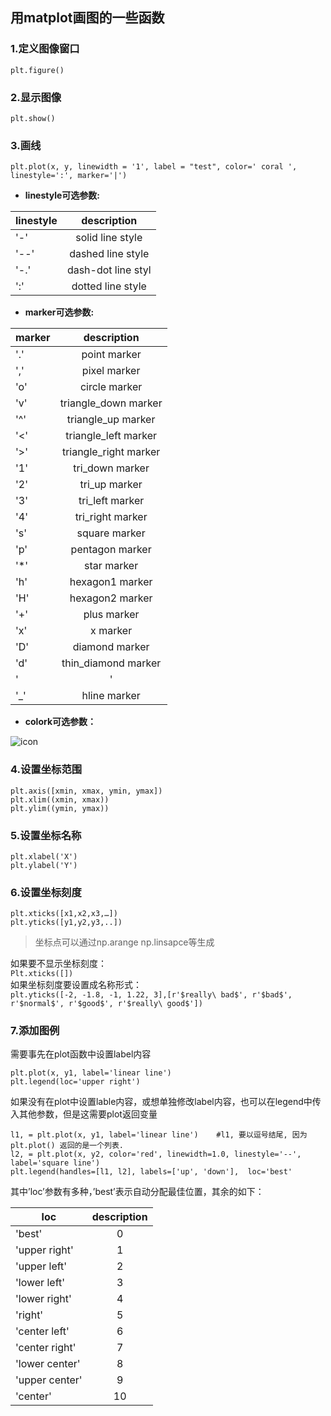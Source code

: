 ## 用matplot画图的一些函数

### 1.定义图像窗口  
`plt.figure()`

### 2.显示图像
`plt.show()`

### 3.画线  
`plt.plot(x, y, linewidth = '1', label = "test", color=' coral ', linestyle=':', marker='|')`

* **linestyle可选参数:** 

| linestyle | description        |
| --------- |:------------------:|
| '-'       | solid line style   |
| '--'      | dashed line style  | 
| '-.'      | dash-dot line styl |
| ':'       | dotted line style  |
 
 * **marker可选参数:**
 
| marker | description           |
| -------|:---------------------:|
| '.'    | point marker          |
| ','    | pixel marker          | 
| 'o'    | circle marker         |
| 'v'    | triangle_down marker  |
| '^'    | triangle_up marker    |
| '<'    | triangle_left marker  | 
| '>'    | triangle_right marker |     
|'1'     | tri_down marker       |
|'2'     | tri_up marker         |
|'3'     | tri_left marker       |
|'4'     | tri_right marker      |
|'s'     | square marker         |
|'p'     | pentagon marker       |
|'*'     | star marker           |
|'h'     | hexagon1 marker       |
|'H'     | hexagon2 marker       |
|'+'     | plus marker           |
|'x'     | x marker              |
|'D'     | diamond marker        |
|'d'     | thin_diamond marker   |
|'|'     | vline marker          |
|'_'     | hline marker          |
 
* **colork可选参数：**

![icon](https://github.com/lhzhong/iNote/blob/master/pic/plt_color.png)

### 4.设置坐标范围
```
plt.axis([xmin, xmax, ymin, ymax])
plt.xlim((xmin, xmax)) 
plt.ylim((ymin, ymax))
```

### 5.设置坐标名称
```
plt.xlabel('X')
plt.ylabel('Y')
```

### 6.设置坐标刻度
```
plt.xticks([x1,x2,x3,…])
plt.yticks([y1,y2,y3,..])
```
> 坐标点可以通过np.arange np.linsapce等生成  

如果要不显示坐标刻度：  
`Plt.xticks([])`  
如果坐标刻度要设置成名称形式：  
`plt.yticks([-2, -1.8, -1, 1.22, 3],[r'$really\ bad$', r'$bad$', r'$normal$', r'$good$', r'$really\ good$'])`

### 7.添加图例  
需要事先在plot函数中设置label内容  
```
plt.plot(x, y1, label='linear line')
plt.legend(loc='upper right')
```
如果没有在plot中设置lable内容，或想单独修改label内容，也可以在legend中传入其他参数，但是这需要plot返回变量  
```
l1, = plt.plot(x, y1, label='linear line')    #l1, 要以逗号结尾, 因为plt.plot() 返回的是一个列表.
l2, = plt.plot(x, y2, color='red', linewidth=1.0, linestyle='--', label='square line')
plt.legend(handles=[l1, l2], labels=['up', 'down'],  loc='best'
```
其中’loc’参数有多种，’best’表示自动分配最佳位置，其余的如下：

| loc           |description|
|---------------|:---------:|
|'best'         | 0         |
|'upper right'  | 1         |
|'upper left'   | 2         |
|'lower left'   | 3         |
|'lower right'  | 4         |
|'right'        | 5         |
|'center left'  | 6         |
|'center right' | 7         |
|'lower center' | 8         |
|'upper center' | 9         |
|'center'       | 10        |

